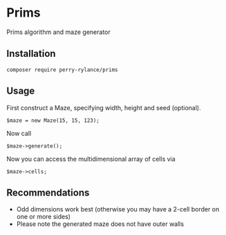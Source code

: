 # Prims
Prims algorithm and maze generator

## Installation
`composer require perry-rylance/prims`

## Usage
First construct a Maze, specifying width, height and seed (optional).

`$maze = new Maze(15, 15, 123);`

Now call

`$maze->generate();`

Now you can access the multidimensional array of cells via

`$maze->cells;`

## Recommendations
- Odd dimensions work best (otherwise you may have a 2-cell border on one or more sides)
- Please note the generated maze does not have outer walls